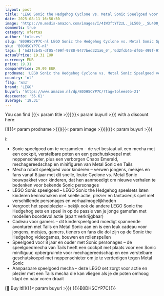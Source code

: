 ```yaml
---
layout: post
title: 'LEGO Sonic the Hedgehog Cyclone vs. Metal Sonic Speelgoed voor Kinderen met Verzamelbare Mecha Robot en 2 Videogame Minifiguren  Cadeau voor Jongens  Meisjes  Tieners en Gamers 77002'
date: 2025-08-11 16:50:50
image: 'https://m.media-amazon.com/images/I/41W3ftYT2zL._SL500_._SL400_.jpg'
comments: true
category: ofertas
author: 'tole.es'
slug: 'B0DHSCYP7C-nl LEGO Sonic the Hedgehog Cyclone vs. Metal Sonic Speelgoed...'
sku: 'B0DHSCYP7C-nl'
tags: [ '6d2fcb45-df05-499f-9780-9477bed321a6_0','6d2fcb45-df05-499f-9780-9477bed321a6_501','Arborist Merchandising Root','Bouw- & constructiespeelgoed','Creatieve spellen','Educatief speelgoed','Self Service','Special Features Stores','Speelgoed & spellen','Speelgoedbouwsets','lego','🇳🇱', ]
actualPrice: 19.31 EUR
currency: EUR
price: 19.31
comparePrice: 29.99 EUR
prodname: 'LEGO Sonic the Hedgehog Cyclone vs. Metal Sonic Speelgoed voor Kinderen met Verzamelbare Mecha Robot en 2 Videogame Minifiguren  Cadeau voor Jongens  Meisjes  Tieners en Gamers 77002'
country: 'nl'
flag: '🇳🇱'
brand: 'LEGO'
buyurl: 'https://www.amazon.nl/dp/B0DHSCYP7C/?tag=tolees0b-21'
descuento: '35.61'
average: '19.31'
---
```


You can find [{{< param title >}}]({{< param buyurl >}}) with a discount here:

[![{{< param prodname >}}]({{< param image >}})]({{< param buyurl >}})

ℹ️:

- Sonic speelgoed om te verzamelen – de set bestaat uit een mecha met een cockpit, verstelbare poten en een geschutskoepel met noppenschieter, plus een verborgen Chaos Emerald, mechagereedschap en minifiguren van Metal Sonic en Tails
- Mecha robot speelgoed voor kinderen – verwen jongens, meisjes en fans vanaf 8 jaar met dit snelle, leuke Cyclone vs. Metal Sonic bouwpakket voor kinderen, dat hen aanmoedigt om nieuwe verhalen te bedenken voor bekende Sonic personages
- LEGO Sonic speelgoed – LEGO Sonic the Hedgehog speelsets laten kinderen kennismaken met snelle actie, plezier en fantasierijk spel met verschillende personages en verhaalmogelijkheden
- Vergroot het speelplezier – bekijk ook de andere LEGO Sonic the Hedgehog sets en speel in op de passie van je jonge gamefan met modellen boordevol actie (apart verkrijgbaar)
- Cadeau voor gamers – dit kinderspeelgoed moedigt spannende avonturen met Tails en Metal Sonic aan en is een leuk cadeau voor jongens, meisjes, gamers, tieners en fans die dol zijn op de Sonic the Hedgehog videogames, bouwen en rollenspellen
- Speelgoed voor 8 jaar en ouder met Sonic personages – de speelgoedmecha van Tails heeft een cockpit met plaats voor een Sonic minifiguur, opbergruimte voor mechagereedschap en een verstelbare geschutskoepel met noppenschieter om je te verdedigen tegen Metal Sonic
- Aanpasbare speelgoed mecha – deze LEGO set zorgt voor actie en plezier met een Tails mecha die kan vliegen als je de poten omhoog klapt en naar voren draait

[🛒 Buy it!!]({{< param buyurl >}})
{{<world>}}B0DHSCYP7C{{</world>}}
